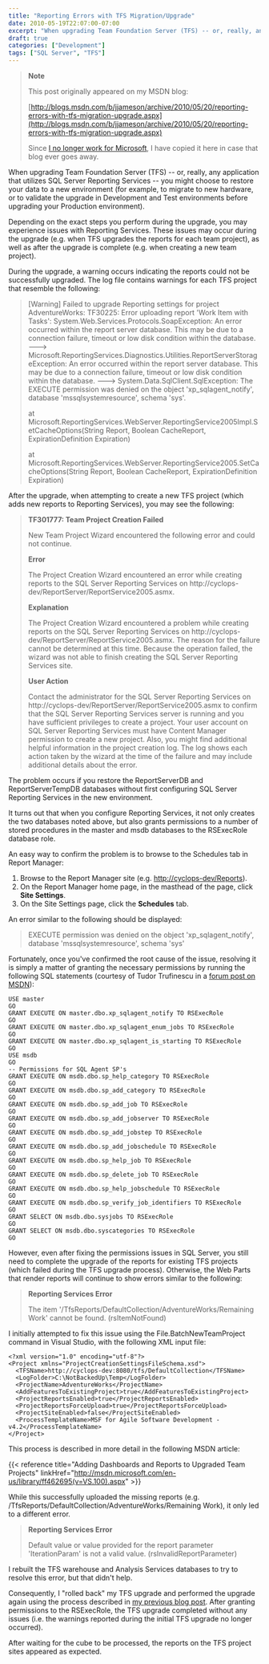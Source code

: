 ```yaml
---
title: "Reporting Errors with TFS Migration/Upgrade"
date: 2010-05-19T22:07:00-07:00
excerpt: "When upgrading Team Foundation Server (TFS) -- or, really, any application that utilizes SQL Server Reporting Services -- you might choose to restore your data to a new environment (for example, to migrate to new hardware, or to validate the upgrade in..."
draft: true
categories: ["Development"]
tags: ["SQL Server", "TFS"]
---
```


> **Note**
>
> This post originally appeared on my MSDN blog:
>
> [http://blogs.msdn.com/b/jjameson/archive/2010/05/20/reporting-errors-with-tfs-migration-upgrade.aspx](http://blogs.msdn.com/b/jjameson/archive/2010/05/20/reporting-errors-with-tfs-migration-upgrade.aspx)
>
> Since
> [I no longer work for Microsoft](/blog/jjameson/2011/09/02/last-day-with-microsoft), I have copied it here in case that
> blog ever goes away.

When upgrading Team Foundation Server (TFS) -- or, really, any application
that utilizes SQL Server Reporting Services -- you might choose to restore your
data to a new environment (for example, to migrate to new hardware, or to validate
the upgrade in Development and Test environments before upgrading your Production
environment).

Depending on the exact steps you perform during the upgrade, you may experience
issues with Reporting Services. These issues may occur during the upgrade (e.g.
when TFS upgrades the reports for each team project), as well as after the upgrade
is complete (e.g. when creating a new team project).

During the upgrade, a warning occurs indicating the reports could not be
successfully upgraded. The log file contains warnings for each TFS project that
resemble the following:

> [Warning] Failed to upgrade Reporting settings for project AdventureWorks:
> TF30225: Error uploading report 'Work Item with Tasks': System.Web.Services.Protocols.SoapException:
> An error occurred within the report server database. This may be due to
> a connection failure, timeout or low disk condition within the database.
> ---&gt; Microsoft.ReportingServices.Diagnostics.Utilities.ReportServerStorageException:
> An error occurred within the report server database. This may be due to
> a connection failure, timeout or low disk condition within the database.
> ---&gt; System.Data.SqlClient.SqlException: The EXECUTE permission was denied
> on the object 'xp\_sqlagent\_notify', database 'mssqlsystemresource', schema
> 'sys'.
>
> at Microsoft.ReportingServices.WebServer.ReportingService2005Impl.SetCacheOptions(String
> Report, Boolean CacheReport, ExpirationDefinition Expiration)
>
> at Microsoft.ReportingServices.WebServer.ReportingService2005.SetCacheOptions(String
> Report, Boolean CacheReport, ExpirationDefinition Expiration)

After the upgrade, when attempting to create a new TFS project (which adds
new reports to Reporting Services), you may see the following:

> **TF301777: Team Project Creation Failed**
>
> New Team Project Wizard encountered the following error and could not
> continue.
>
> **Error**
>
> The Project Creation Wizard encountered an error
> while creating reports to the SQL Server Reporting Services on http://cyclops-dev/ReportServer/ReportService2005.asmx.
>
> **Explanation**
>
> The Project Creation Wizard encountered a problem while creating reports
> on the SQL Server Reporting Services on http://cyclops-dev/ReportServer/ReportService2005.asmx.
> The reason for the failure cannot be determined at this time. Because the
> operation failed, the wizard was not able to finish creating the SQL Server
> Reporting Services site.
>
> **User Action**
>
> Contact the administrator for the SQL Server Reporting Services on http://cyclops-dev/ReportServer/ReportService2005.asmx
> to confirm that the SQL Server Reporting Services server is running and
> you have sufficient privileges to create a project. Your user account on
> SQL Server Reporting Services must have Content Manager permission to create
> a new project. Also, you might find additional helpful information in the
> project creation log. The log shows each action taken by the wizard at the
> time of the failure and may include additional details about the error.

The problem occurs if you restore the ReportServerDB and ReportServerTempDB
databases without first configuring SQL Server Reporting Services in the new
environment.

It turns out that when you configure Reporting Services, it not only creates
the two databases noted above, but also grants permissions to a number of stored
procedures in the master and msdb databases to the RSExecRole database role.

An easy way to confirm the problem is to browse to the Schedules tab in Report
Manager:

1. Browse to the Report Manager site (e.g.
   [http://cyclops-dev/Reports](http://cyclops-dev/Reports)).
2. On the Report Manager home page, in the masthead of the page, click
   **Site Settings**.
3. On the Site Settings page, click the **Schedules** tab.

An error similar to the following should be displayed:

> EXECUTE permission was denied on the object 'xp\_sqlagent\_notify', database
> 'mssqlsystemresource', schema 'sys'

Fortunately, once you've confirmed the root cause of the issue, resolving
it is simply a matter of granting the necessary permissions by running the following
SQL statements (courtesy of Tudor Trufinescu in a
[forum post on MSDN](http://social.msdn.microsoft.com/forums/en-US/sqlreportingservices/thread/444c3bab-985b-40a0-8362-2742df1a6577/)):

```
USE master
GO
GRANT EXECUTE ON master.dbo.xp_sqlagent_notify TO RSExecRole
GO
GRANT EXECUTE ON master.dbo.xp_sqlagent_enum_jobs TO RSExecRole
GO
GRANT EXECUTE ON master.dbo.xp_sqlagent_is_starting TO RSExecRole
GO
USE msdb
GO
-- Permissions for SQL Agent SP's
GRANT EXECUTE ON msdb.dbo.sp_help_category TO RSExecRole
GO
GRANT EXECUTE ON msdb.dbo.sp_add_category TO RSExecRole
GO
GRANT EXECUTE ON msdb.dbo.sp_add_job TO RSExecRole
GO
GRANT EXECUTE ON msdb.dbo.sp_add_jobserver TO RSExecRole
GO
GRANT EXECUTE ON msdb.dbo.sp_add_jobstep TO RSExecRole
GO
GRANT EXECUTE ON msdb.dbo.sp_add_jobschedule TO RSExecRole
GO
GRANT EXECUTE ON msdb.dbo.sp_help_job TO RSExecRole
GO
GRANT EXECUTE ON msdb.dbo.sp_delete_job TO RSExecRole
GO
GRANT EXECUTE ON msdb.dbo.sp_help_jobschedule TO RSExecRole
GO
GRANT EXECUTE ON msdb.dbo.sp_verify_job_identifiers TO RSExecRole
GO
GRANT SELECT ON msdb.dbo.sysjobs TO RSExecRole
GO
GRANT SELECT ON msdb.dbo.syscategories TO RSExecRole
GO
```

However, even after fixing the permissions issues in SQL Server, you still
need to complete the upgrade of the reports for existing TFS projects (which
failed during the TFS upgrade process). Otherwise, the Web Parts that render
reports will continue to show errors similar to the following:

> **Reporting Services Error**
>
> The item '/TfsReports/DefaultCollection/AdventureWorks/Remaining
> Work' cannot be found. (rsItemNotFound)

I initially attempted to fix this issue using the File.BatchNewTeamProject
command in Visual Studio, with the following XML input file:

```
<?xml version="1.0" encoding="utf-8"?>
<Project xmlns="ProjectCreationSettingsFileSchema.xsd">
  <TFSName>http://cyclops-dev:8080/tfs/DefaultCollection</TFSName>
  <LogFolder>C:\NotBackedUp\Temp</LogFolder>
  <ProjectName>AdventureWorks</ProjectName>
  <AddFeaturesToExistingProject>true</AddFeaturesToExistingProject>
  <ProjectReportsEnabled>true</ProjectReportsEnabled>
  <ProjectReportsForceUpload>true</ProjectReportsForceUpload>
  <ProjectSiteEnabled>false</ProjectSiteEnabled>
  <ProcessTemplateName>MSF for Agile Software Development - v4.2</ProcessTemplateName>
</Project>
```

This process is described in more detail in the following MSDN article:

{{< reference title="Adding Dashboards and Reports to Upgraded Team Projects" linkHref="http://msdn.microsoft.com/en-us/library/ff462695(v=VS.100).aspx" >}}

While this successfully uploaded the missing reports (e.g. /TfsReports/DefaultCollection/AdventureWorks/Remaining
Work), it only led to a different error.

> **Reporting Services Error**
>
> Default value or value provided for the report parameter
> 'IterationParam' is not a valid value. (rsInvalidReportParameter)

I rebuilt the TFS warehouse and Analysis Services databases to try to resolve
this error, but that didn't help.

Consequently, I "rolled back" my TFS upgrade and performed the upgrade again
using the process described in
[my previous blog post](/blog/jjameson/2010/05/20/performing-a-do-over-with-tfs-2010-upgrade). After granting permissions to the RSExecRole, the
TFS upgrade completed without any issues (i.e. the warnings reported during
the initial TFS upgrade no longer occurred).

After waiting for the cube to be processed, the reports on the TFS project
sites appeared as expected.

